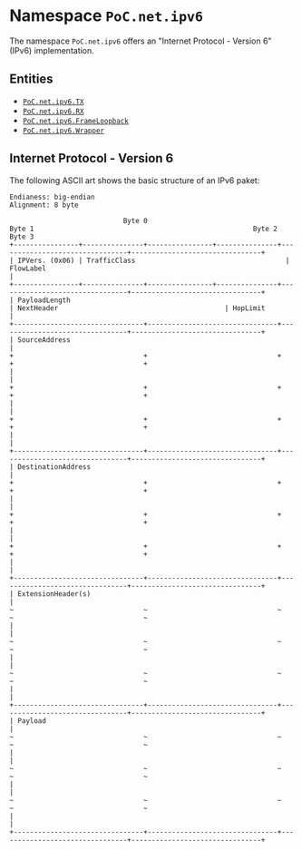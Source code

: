 # Namespace `PoC.net.ipv6`

The namespace `PoC.net.ipv6` offers an "Internet Protocol - Version 6" (IPv6) implementation. 


## Entities

 -  [`PoC.net.ipv6.TX`][net_ipv6_TX]
 -  [`PoC.net.ipv6.RX`][net_ipv6_RX]
 -  [`PoC.net.ipv6.FrameLoopback`][net_ipv6_FrameLoopback]
 -  [`PoC.net.ipv6.Wrapper`][net_ipv6_Wrapper]

 
 [net_ipv6_TX]:							ipv6_TX.vhdl
 [net_ipv6_RX]:							ipv6_RX.vhdl
 [net_ipv6_FrameLoopback]:	ipv6_FrameLoopback.vhdl
 [net_ipv6_Wrapper]:				ipv6_Wrapper.vhdl

## Internet Protocol - Version 6

The following ASCII art shows the basic structure of an IPv6 paket:

    Endianess: big-endian
    Alignment: 8 byte
    
    							Byte 0													Byte 1														Byte 2													Byte 3
    +----------------+---------------+----------------+---------------+--------------------------------+--------------------------------+
    | IPVers. (0x06) | TrafficClass 							 		| FlowLabel																																				|
    +----------------+---------------+----------------+---------------+--------------------------------+--------------------------------+
    | PayloadLength																										| NextHeader										 | HopLimit												|
    +--------------------------------+--------------------------------+--------------------------------+--------------------------------+
    | SourceAddress																																																											|
    +                                +                                +                                +                                +
    |																																																																		|
    +                                +                                +                                +                                +
    |																																																																		|
    +                                +                                +                                +                                +
    |																																																																		|
    +--------------------------------+--------------------------------+--------------------------------+--------------------------------+
    | DestinationAddress																																																								|
    +                                +                                +                                +                                +
    |																																																																		|
    +                                +                                +                                +                                +
    |																																																																		|
    +                                +                                +                                +                                +
    |																																																																		|
    +--------------------------------+--------------------------------+--------------------------------+--------------------------------+
    | ExtensionHeader(s)																																																								|
    ~                                ~                                ~                                ~                                ~
    |																																																																		|
    ~                                ~                                ~                                ~                                ~
    |																																																																		|
    ~                                ~                                ~                                ~                                ~
    |																																																																		|
    +--------------------------------+--------------------------------+--------------------------------+--------------------------------+
    | Payload																																																														|
    ~                                ~                                ~                                ~                                ~
    |																																																																		|
    ~                                ~                                ~                                ~                                ~
    |																																																																		|
    ~                                ~                                ~                                ~                                ~
    |																																																																		|
    +--------------------------------+--------------------------------+--------------------------------+--------------------------------+

 